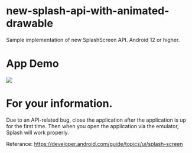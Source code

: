 # new-splash-api-with-animated-drawable
Sample implementation of new SplashScreen API. Android 12 or higher.

# App Demo

![](https://github.com/EkremYigit/new-splash-api-with-animated-drawable/blob/master/AppDemo.gif)



# For your information.

Due to an API-related bug, close the application after the application is up for the first time. Then when you open the application via the emulator, Splash will work properly.


Referance: https://developer.android.com/guide/topics/ui/splash-screen
